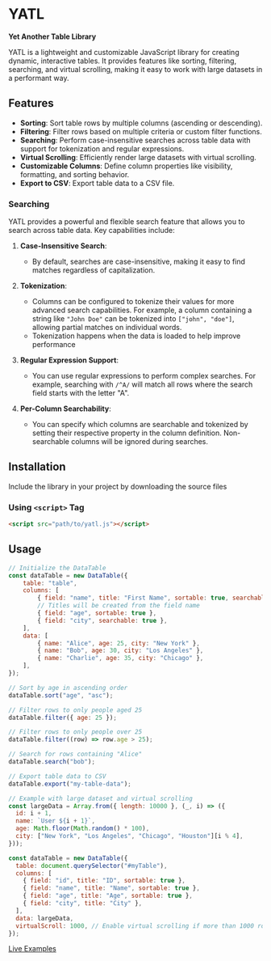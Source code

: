 # YATL
**Yet Another Table Library**

YATL is a lightweight and customizable JavaScript library for creating dynamic, interactive tables. It provides features like sorting, filtering, searching, and virtual scrolling, making it easy to work with large datasets in a performant way.

## Features
- **Sorting**: Sort table rows by multiple columns (ascending or descending).
- **Filtering**: Filter rows based on multiple criteria or custom filter functions.
- **Searching**: Perform case-insensitive searches across table data with support for tokenization and regular expressions.
- **Virtual Scrolling**: Efficiently render large datasets with virtual scrolling.
- **Customizable Columns**: Define column properties like visibility, formatting, and sorting behavior.
- **Export to CSV**: Export table data to a CSV file.

### Searching
YATL provides a powerful and flexible search feature that allows you to search across table data. Key capabilities include:

1. **Case-Insensitive Search**:
   - By default, searches are case-insensitive, making it easy to find matches regardless of capitalization.

2. **Tokenization**:
   - Columns can be configured to tokenize their values for more advanced search capabilities. For example, a column containing a string like `"John Doe"` can be tokenized into `["john", "doe"]`, allowing partial matches on individual words.
   - Tokenization happens when the data is loaded to help improve performance

3. **Regular Expression Support**:
   - You can use regular expressions to perform complex searches. For example, searching with `/^A/` will match all rows where the search field starts with the letter "A".

4. **Per-Column Searchability**:
   - You can specify which columns are searchable and tokenized by setting their respective property in the column definition. Non-searchable columns will be ignored during searches.


## Installation
Include the library in your project by downloading the source files

### Using `<script>` Tag
```html
<script src="path/to/yatl.js"></script>
```

## Usage
```javascript
// Initialize the DataTable
const dataTable = new DataTable({
    table: "table",
    columns: [
        { field: "name", title: "First Name", sortable: true, searchable: true },
        // Titles will be created from the field name
        { field: "age", sortable: true },
        { field: "city", searchable: true },
    ],
    data: [
        { name: "Alice", age: 25, city: "New York" },
        { name: "Bob", age: 30, city: "Los Angeles" },
        { name: "Charlie", age: 35, city: "Chicago" },
    ],
});

// Sort by age in ascending order
dataTable.sort("age", "asc");

// Filter rows to only people aged 25
dataTable.filter({ age: 25 });

// Filter rows to only people over 25
dataTable.filter((row) => row.age > 25);

// Search for rows containing "Alice"
dataTable.search("bob");

// Export table data to CSV
dataTable.export("my-table-data");

// Example with large dataset and virtual scrolling
const largeData = Array.from({ length: 10000 }, (_, i) => ({
  id: i + 1,
  name: `User ${i + 1}`,
  age: Math.floor(Math.random() * 100),
  city: ["New York", "Los Angeles", "Chicago", "Houston"][i % 4],
}));

const dataTable = new DataTable({
  table: document.querySelector("#myTable"),
  columns: [
    { field: "id", title: "ID", sortable: true },
    { field: "name", title: "Name", sortable: true },
    { field: "age", title: "Age", sortable: true },
    { field: "city", title: "City" },
  ],
  data: largeData,
  virtualScroll: 1000, // Enable virtual scrolling if more than 1000 rows
});
```

[Live Examples](https://timlassiter11.github.io/YATL/index.html)
